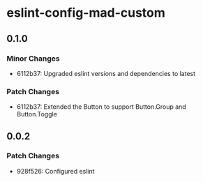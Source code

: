 # eslint-config-mad-custom

## 0.1.0

### Minor Changes

-   6112b37: Upgraded eslint versions and dependencies to latest

### Patch Changes

-   6112b37: Extended the Button to support Button.Group and Button.Toggle

## 0.0.2

### Patch Changes

-   928f526: Configured eslint

